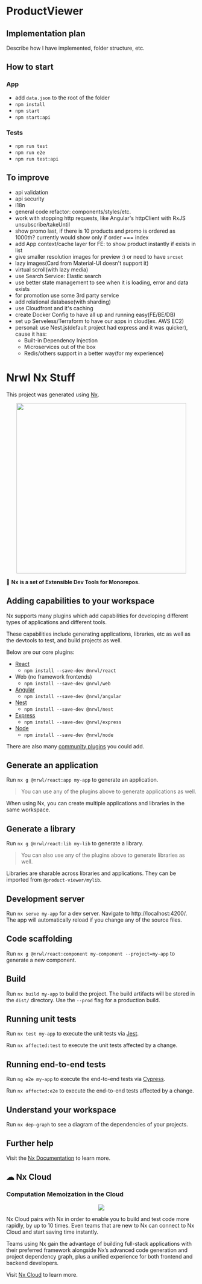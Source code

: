 # ProductViewer

## Implementation plan
Describe how I have implemented, folder structure, etc.

## How to start

### App
- add `data.json` to the root of the folder
- `npm install`
- `npm start`
- `npm start:api`

### Tests
- `npm run test`
- `npm run e2e`
- `npm run test:api`

## To improve
- api validation
- api security
- i18n
- general code refactor: components/styles/etc.
- work with stopping http requests, like Angular's httpClient with RxJS unsubscribe/takeUntil
- show promo last, if there is 10 products and promo is ordered as 1000th? currently would show only if order === index
- add App context/cache layer for FE: to show product instantly if exists in list
- give smaller resolution images for preview :) or need to have `srcset`
- lazy images(Card from Material-UI doesn't support it)
- virtual scroll(with lazy media)
- use Search Service: Elastic search
- use better state management to see when it is loading, error and data exists
- for promotion use some 3rd party service
- add relational database(with sharding)
- use Cloudfront and it's caching
- create Docker Config to have all up and running easy(FE/BE/DB)
- set up Serveless/Terraform to have our apps in cloud(ex. AWS EC2)
- personal: use Nest.js(default project had express and it was quicker), cause it has:
  - Built-in Dependency Injection
  - Microservices out of the box
  - Redis/others support in a better way(for my experience)







# Nrwl Nx Stuff

This project was generated using [Nx](https://nx.dev).

<p align="center"><img src="https://raw.githubusercontent.com/nrwl/nx/master/images/nx-logo.png" width="450"></p>

🔎 **Nx is a set of Extensible Dev Tools for Monorepos.**

## Adding capabilities to your workspace

Nx supports many plugins which add capabilities for developing different types of applications and different tools.

These capabilities include generating applications, libraries, etc as well as the devtools to test, and build projects as well.

Below are our core plugins:

- [React](https://reactjs.org)
  - `npm install --save-dev @nrwl/react`
- Web (no framework frontends)
  - `npm install --save-dev @nrwl/web`
- [Angular](https://angular.io)
  - `npm install --save-dev @nrwl/angular`
- [Nest](https://nestjs.com)
  - `npm install --save-dev @nrwl/nest`
- [Express](https://expressjs.com)
  - `npm install --save-dev @nrwl/express`
- [Node](https://nodejs.org)
  - `npm install --save-dev @nrwl/node`

There are also many [community plugins](https://nx.dev/nx-community) you could add.

## Generate an application

Run `nx g @nrwl/react:app my-app` to generate an application.

> You can use any of the plugins above to generate applications as well.

When using Nx, you can create multiple applications and libraries in the same workspace.

## Generate a library

Run `nx g @nrwl/react:lib my-lib` to generate a library.

> You can also use any of the plugins above to generate libraries as well.

Libraries are sharable across libraries and applications. They can be imported from `@product-viewer/mylib`.

## Development server

Run `nx serve my-app` for a dev server. Navigate to http://localhost:4200/. The app will automatically reload if you change any of the source files.

## Code scaffolding

Run `nx g @nrwl/react:component my-component --project=my-app` to generate a new component.

## Build

Run `nx build my-app` to build the project. The build artifacts will be stored in the `dist/` directory. Use the `--prod` flag for a production build.

## Running unit tests

Run `nx test my-app` to execute the unit tests via [Jest](https://jestjs.io).

Run `nx affected:test` to execute the unit tests affected by a change.

## Running end-to-end tests

Run `ng e2e my-app` to execute the end-to-end tests via [Cypress](https://www.cypress.io).

Run `nx affected:e2e` to execute the end-to-end tests affected by a change.

## Understand your workspace

Run `nx dep-graph` to see a diagram of the dependencies of your projects.

## Further help

Visit the [Nx Documentation](https://nx.dev) to learn more.

## ☁ Nx Cloud

### Computation Memoization in the Cloud

<p align="center"><img src="https://raw.githubusercontent.com/nrwl/nx/master/images/nx-cloud-card.png"></p>

Nx Cloud pairs with Nx in order to enable you to build and test code more rapidly, by up to 10 times. Even teams that are new to Nx can connect to Nx Cloud and start saving time instantly.

Teams using Nx gain the advantage of building full-stack applications with their preferred framework alongside Nx’s advanced code generation and project dependency graph, plus a unified experience for both frontend and backend developers.

Visit [Nx Cloud](https://nx.app/) to learn more.
